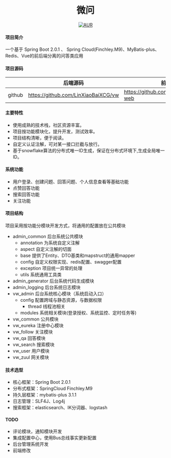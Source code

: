 <h1 style="text-align: center">微问</h1>
<div style="text-align: center">

[![AUR](https://img.shields.io/badge/license-Apache%20License%202.0-blue.svg)](https://github.com/LinXiaoBaiXCG/vw)

</div>

#### 项目简介
一个基于 Spring Boot 2.0.1 、 Spring Cloud(Finchley.M9)、MyBatis-plus、Redis、Vue的前后端分离的问答类应用

#### 项目源码

|     |   后端源码  |   前端源码  |
|---  |--- | --- |
|  github   |  https://github.com/LinXiaoBaiXCG/vw   |  https://github.com/LinXiaoBaiXCG/vw-web   |

#### 主要特性
* 使用成熟的技术栈，社区资源丰富。
* 项目按功能模块化，提升开发，测试效率。
* 项目结构清晰，便于阅读。
* 自定义认证注解，可对某一接口拦截与放行。
* 基于snowflake算法的分布式唯一ID生成，保证在分布式环境下,生成全局唯一ID。

####  系统功能
* 用户登录、创建问题、回答问题、个人信息查看等基础功能
* 点赞回答功能
* 搜索回答功能
* 关注功能

#### 项目结构
项目采用按功能分模块开发方式，将通用的配置放在公共模块
- admin_common 后台系统公共模块
    - annotation 为系统自定义注解
    - aspect 自定义注解的切面
    - base 提供了Entity、DTO基类和mapstruct的通用mapper
    - config 自定义权限实现、redis配置、swagger配置
    - exception 项目统一异常的处理
    - utils 系统通用工具类
- admin_generator 后台系统代码生成模块
- admin_logging 后台系统日志模块
- vw_admin 后台系统核心模块（系统启动入口）
	- config 配置跨域与静态资源，与数据权限
	    - thread 线程池相关
	- modules 系统相关模块(登录授权、系统监控、定时任务等)
- vw_common 公共模块
- vw_eureka 注册中心模块
- vw_follow 关注模块
- vw_qa 回答模块
- vw_search 搜索模块
- vw_user 用户模块
- vw_zuul 网关模块

#### 技术选型
* 核心框架：Spring Boot 2.0.1
* 分布式框架：SpringCloud Finchley.M9
* 持久层框架：mybatis-plus 3.1.1
* 日志管理：SLF4J、Log4j
* 搜索框架：elasticsearch、IK分词器、logstash

#### TODO
* 评论模块，通知模块开发
* 集成配置中心，使用Bus总线事实更新配置
* 后台管理系统开发
* 前端修改